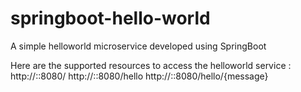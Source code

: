 # springboot-hello-world
A simple helloworld microservice developed using SpringBoot

Here are the supported resources to access the helloworld service :
http://<host>:<port>:8080/
  http://<host>:<port>:8080/hello
  http://<host>:<port>:8080/hello/{message}
